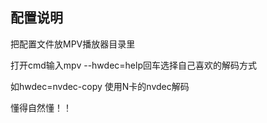 ## 配置说明

把配置文件放MPV播放器目录里

打开cmd输入mpv --hwdec=help回车选择自己喜欢的解码方式

如hwdec=nvdec-copy 使用N卡的nvdec解码

懂得自然懂！！


